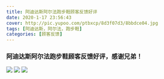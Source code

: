 ```yaml
---
title: 阿迪达斯阿尔法跑步鞋顾客反馈好评
date: 2020-1-17 23:56:43
cover: http://pic.yupoo.com/ptbxcp/8d3f07d3/8bbdce04.jpg
tags: [阿迪达斯，阿尔法，跑步鞋]
categories: [顾客反馈]
---
```


###  阿迪达斯阿尔法跑步鞋顾客反馈好评，感谢兄弟！
![](http://pic.yupoo.com/ptbxcp/1d0c05a5/08e71729.jpg)
![](http://pic.yupoo.com/ptbxcp/d3c76e30/669277fc.jpg)
![](http://pic.yupoo.com/ptbxcp/8d3f07d3/8bbdce04.jpg)
